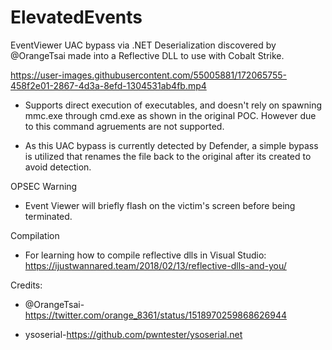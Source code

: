 # ElevatedEvents

EventViewer UAC bypass via .NET Deserialization discovered by @OrangeTsai made into a Reflective DLL to use with Cobalt Strike.


https://user-images.githubusercontent.com/55005881/172065755-458f2e01-2867-4d3a-8efd-1304531ab4fb.mp4

- Supports direct execution of executables, and doesn't rely on spawning mmc.exe through cmd.exe as shown in the original POC. However due to this command agruements are not supported.


- As this UAC bypass is currently detected by Defender, a simple bypass is utilized that renames the file back to the original after its created to avoid detection. 

OPSEC Warning

- Event Viewer will briefly flash on the victim's screen before being terminated.

Compilation
- For learning how to compile reflective dlls in Visual Studio: https://ijustwannared.team/2018/02/13/reflective-dlls-and-you/

Credits:

- @OrangeTsai-https://twitter.com/orange_8361/status/1518970259868626944

- ysoserial-https://github.com/pwntester/ysoserial.net






